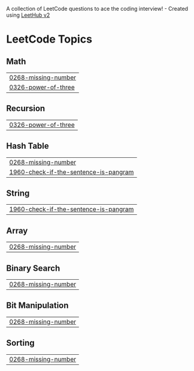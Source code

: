 A collection of LeetCode questions to ace the coding interview! - Created using [LeetHub v2](https://github.com/arunbhardwaj/LeetHub-2.0)
<!---LeetCode Topics Start-->
# LeetCode Topics
## Math
|  |
| ------- |
| [0268-missing-number](https://github.com/FasaluRahmanP/Leetcode/tree/master/0268-missing-number) |
| [0326-power-of-three](https://github.com/FasaluRahmanP/Leetcode/tree/master/0326-power-of-three) |
## Recursion
|  |
| ------- |
| [0326-power-of-three](https://github.com/FasaluRahmanP/Leetcode/tree/master/0326-power-of-three) |
## Hash Table
|  |
| ------- |
| [0268-missing-number](https://github.com/FasaluRahmanP/Leetcode/tree/master/0268-missing-number) |
| [1960-check-if-the-sentence-is-pangram](https://github.com/FasaluRahmanP/Leetcode/tree/master/1960-check-if-the-sentence-is-pangram) |
## String
|  |
| ------- |
| [1960-check-if-the-sentence-is-pangram](https://github.com/FasaluRahmanP/Leetcode/tree/master/1960-check-if-the-sentence-is-pangram) |
## Array
|  |
| ------- |
| [0268-missing-number](https://github.com/FasaluRahmanP/Leetcode/tree/master/0268-missing-number) |
## Binary Search
|  |
| ------- |
| [0268-missing-number](https://github.com/FasaluRahmanP/Leetcode/tree/master/0268-missing-number) |
## Bit Manipulation
|  |
| ------- |
| [0268-missing-number](https://github.com/FasaluRahmanP/Leetcode/tree/master/0268-missing-number) |
## Sorting
|  |
| ------- |
| [0268-missing-number](https://github.com/FasaluRahmanP/Leetcode/tree/master/0268-missing-number) |
<!---LeetCode Topics End-->